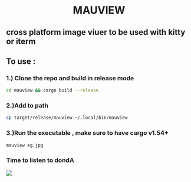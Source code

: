 <h1 align=center>MAUVIEW</h1>

## cross platform image viuer to be used with kitty or iterm
## To use :
### 1.) Clone the repo and build in release mode

```bash 
cd mauview && cargo build --release
```
### 2.)Add to path 
```bash
cp target/release/mauview ~/.local/bin/mauview
```
### 3.)Run the executable , make sure to have cargo v1.54+

```bash  
mauview eg.jpg 
```

### Time to listen to dondA
![](https://media.giphy.com/media/7VUGSKSbZ0UpwfHBQl/giphy.gif?cid=ecf05e47fa36ctycyj4023ax49ldzfqhf551yjdlmkieaasb&rid=giphy.gif&ct=g)



